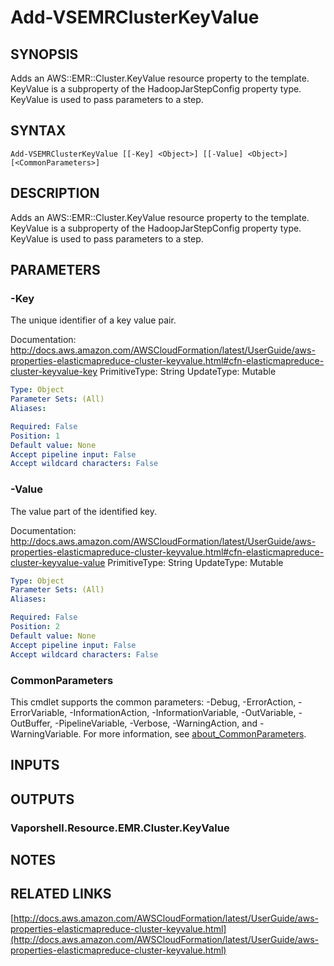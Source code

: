 # Add-VSEMRClusterKeyValue

## SYNOPSIS
Adds an AWS::EMR::Cluster.KeyValue resource property to the template.
KeyValue is a subproperty of the HadoopJarStepConfig property type.
KeyValue is used to pass parameters to a step.

## SYNTAX

```
Add-VSEMRClusterKeyValue [[-Key] <Object>] [[-Value] <Object>] [<CommonParameters>]
```

## DESCRIPTION
Adds an AWS::EMR::Cluster.KeyValue resource property to the template.
KeyValue is a subproperty of the HadoopJarStepConfig property type.
KeyValue is used to pass parameters to a step.

## PARAMETERS

### -Key
The unique identifier of a key value pair.

Documentation: http://docs.aws.amazon.com/AWSCloudFormation/latest/UserGuide/aws-properties-elasticmapreduce-cluster-keyvalue.html#cfn-elasticmapreduce-cluster-keyvalue-key
PrimitiveType: String
UpdateType: Mutable

```yaml
Type: Object
Parameter Sets: (All)
Aliases:

Required: False
Position: 1
Default value: None
Accept pipeline input: False
Accept wildcard characters: False
```

### -Value
The value part of the identified key.

Documentation: http://docs.aws.amazon.com/AWSCloudFormation/latest/UserGuide/aws-properties-elasticmapreduce-cluster-keyvalue.html#cfn-elasticmapreduce-cluster-keyvalue-value
PrimitiveType: String
UpdateType: Mutable

```yaml
Type: Object
Parameter Sets: (All)
Aliases:

Required: False
Position: 2
Default value: None
Accept pipeline input: False
Accept wildcard characters: False
```

### CommonParameters
This cmdlet supports the common parameters: -Debug, -ErrorAction, -ErrorVariable, -InformationAction, -InformationVariable, -OutVariable, -OutBuffer, -PipelineVariable, -Verbose, -WarningAction, and -WarningVariable. For more information, see [about_CommonParameters](http://go.microsoft.com/fwlink/?LinkID=113216).

## INPUTS

## OUTPUTS

### Vaporshell.Resource.EMR.Cluster.KeyValue
## NOTES

## RELATED LINKS

[http://docs.aws.amazon.com/AWSCloudFormation/latest/UserGuide/aws-properties-elasticmapreduce-cluster-keyvalue.html](http://docs.aws.amazon.com/AWSCloudFormation/latest/UserGuide/aws-properties-elasticmapreduce-cluster-keyvalue.html)


